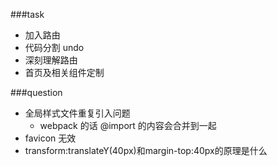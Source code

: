 ###task
- 加入路由
- 代码分割  undo
- 深刻理解路由
- 首页及相关组件定制

###question
- 全局样式文件重复引入问题
    - webpack 的话 @import 的内容会合并到一起
- favicon 无效
- transform:translateY(40px)和margin-top:40px的原理是什么